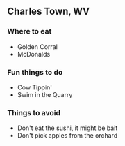 ## Charles Town, WV

### Where to eat
- Golden Corral
- McDonalds

### Fun things to do
- Cow Tippin'
- Swim in the Quarry

### Things to avoid
- Don't eat the sushi, it might be bait
- Don't pick apples from the orchard

